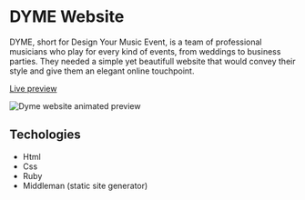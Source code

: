# DYME Website

DYME, short for Design Your Music Event, is a team of professional musicians who play for every kind of events, from weddings to business parties.
They needed a simple yet beautifull website that would convey their style and give them an elegant online touchpoint.

[Live preview](https://www.dyme-music.com/)

![Dyme website animated preview](https://www.fsansalvadore.com/assets/Dyme_preview.gif)

## Techologies  

- Html
- Css
- Ruby
- Middleman (static site generator)
